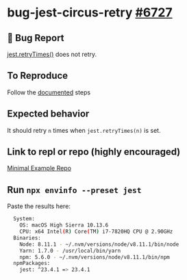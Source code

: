 # bug-jest-circus-retry [#6727](https://github.com/facebook/jest/issues/6727)

## 🐛 Bug Report
 [jest.retryTimes()](https://github.com/facebook/jest/blob/f45d1c939cbf55a71dbfdfc316d2be62b590197f/docs/JestObjectAPI.md#jestretrytimes) does not retry.

## To Reproduce

Follow the  [documented](https://github.com/facebook/jest/blob/f45d1c939cbf55a71dbfdfc316d2be62b590197f/docs/JestObjectAPI.md#jestretrytimes) steps

## Expected behavior

It should retry `n` times when `jest.retryTimes(n)` is set.

## Link to repl or repo (highly encouraged)

[Minimal Example Repo](https://github.com/laat/bug-jest-circus-retry)

## Run `npx envinfo --preset jest`

Paste the results here:

```bash
  System:
    OS: macOS High Sierra 10.13.6
    CPU: x64 Intel(R) Core(TM) i7-7820HQ CPU @ 2.90GHz
  Binaries:
    Node: 8.11.1 - ~/.nvm/versions/node/v8.11.1/bin/node
    Yarn: 1.7.0 - /usr/local/bin/yarn
    npm: 5.6.0 - ~/.nvm/versions/node/v8.11.1/bin/npm
  npmPackages:
    jest: ^23.4.1 => 23.4.1
```
